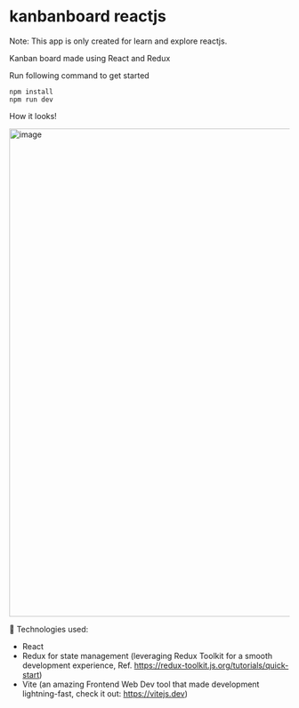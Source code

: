 # kanbanboard reactjs

Note: This app is only created for learn and explore reactjs.

Kanban board made using React and Redux

Run following command to get started

 ```
npm install
npm run dev
 ```

How it looks!


<img width="878" alt="image" src="https://github.com/vksolanki/kanban-board-reactjs/assets/48885907/233d2b52-e845-46c1-a36b-7726f7ec5bcb">

🔧 Technologies used:
- React
- Redux for state management (leveraging Redux Toolkit for a smooth development experience, Ref. https://redux-toolkit.js.org/tutorials/quick-start)
- Vite (an amazing Frontend Web Dev tool that made development lightning-fast, check it out: https://vitejs.dev)
